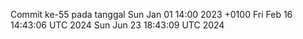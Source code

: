 Commit ke-55 pada tanggal Sun Jan 01 14:00 2023 +0100
Fri Feb 16 14:43:06 UTC 2024
Sun Jun 23 18:43:09 UTC 2024
